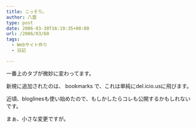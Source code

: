 ```yaml
---
title: こっそり。
author: 八雲
type: post
date: 2006-03-30T16:19:35+00:00
url: /2006/03/60
tags:
  - Webサイト作り
  - 日記

---
```

一番上のタブが微妙に変わってます。
  
新規に追加されたのは、 bookmarks で、これは単純にdel.icio.usに飛びます。
  
近頃、bloglinesも使い始めたので、もしかしたらコレも公開するかもしれないです。

まぁ、小さな変更ですが。
